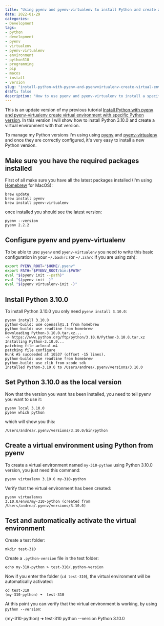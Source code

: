 ```yaml
---
title: "Using pyenv and pyenv-virtualenv to install Python and create a virtual environment on MacOS"
date: 2022-01-29
categories: 
- Development
tags: 
- python
- development
- pyenv
- virtualenv
- pyenv-virtualenv
- environment
- python310
- programming
- pip
- macos
- install
- version
slug: "install-python-with-pyenv-and-pyenvvirtualenv-create-virtual-environment-with-specific-python-version-macos"
draft: false
description: "How to use pyenv and pyenv-virtualenv to install a specific version of Python and create a virtual environment with that version on MacOS"
---
```


This is an update version of my previous tutorial [Install Python with pyenv and pyenv-virtualenv create virtual environment with specific Python version]({filename}/2020/4-install-python-with-pyenv-create-virtualenv.md). In this version I will show how to install Python 3.10.0 and create a virtual environment with that version.

To manage my Python versions I'm using using [pyenv](https://github.com/pyenv/pyenv) and [pyenv-virtualenv](https://github.com/pyenv/pyenv-virtualenv) and once they are correctly configured, it's very easy to install a new Python version.

## Make sure you have the required packages installed

First of all make sure you have all the latest packages installed (I'm using [Homebrew](https://brew.sh) for MacOS):

```shell
brew update
brew install pyenv
brew install pyenv-virtualenv
```

once installed you should see the latest version:

```shell
pyenv --version
pyenv 2.2.2
```

## Configure pyenv and pyenv-virtualenv

To be able to use `pyenv` and `pyenv-virtualenv` you need to write this basic configuration in your `~/.bashrc` (or `~/.zshrc` if you are using zsh):

```bash
export PYENV_ROOT="$HOME/.pyenv"
export PATH="$PYENV_ROOT/bin:$PATH"
eval "$(pyenv init --path)"
eval "$(pyenv init -)"
eval "$(pyenv virtualenv-init -)"
```

## Install Python 3.10.0

To install Python 3.10.0 you only need `pyenv install 3.10.0`:

```shell
pyenv install 3.10.0
python-build: use openssl@1.1 from homebrew
python-build: use readline from homebrew
Downloading Python-3.10.0.tar.xz...
-> https://www.python.org/ftp/python/3.10.0/Python-3.10.0.tar.xz
Installing Python-3.10.0...
patching file aclocal.m4
patching file configure
Hunk #5 succeeded at 10537 (offset -15 lines).
python-build: use readline from homebrew
python-build: use zlib from xcode sdk
Installed Python-3.10.0 to /Users/andrea/.pyenv/versions/3.10.0
```

## Set Python 3.10.0 as the local version

Now that the version you want has been installed, you need to tell pyenv you want to use it:

```shell
pyenv local 3.10.0
pyenv which python
```

which will show you this:

```shell
/Users/andrea/.pyenv/versions/3.10.0/bin/python
```

## Create a virtual environment using Python from pyenv

To create a virtual environment named `my-310-python` using Python 3.10.0 version, you just need this command:

```shell
pyenv virtualenv 3.10.0 my-310-python
```

Verify that the virtual environment has been created:

```shell
pyenv virtualenvs
3.10.0/envs/my-310-python (created from /Users/andrea/.pyenv/versions/3.10.0)
```

## Test and automatically activate the virtual environment

Create a test folder:

```shell
mkdir test-310
```

Create a `.python-version` file in the test folder:

```shell
echo my-310-python > test-310/.python-version
```

Now if you enter the folder (`cd test-310`), the virtual environment will be automatically activated:

```shell
cd test-310
(my-310-python) ➜  test-310
```

At this point you can verify that the virtual environment is working, by using `python --version`:

(my-310-python) ➜  test-310 python --version
Python 3.10.0

